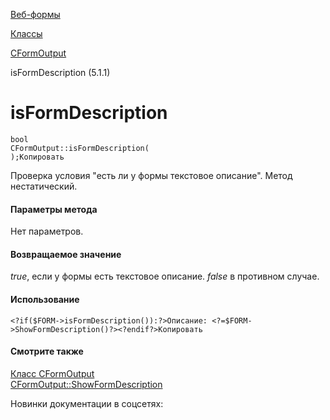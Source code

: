[Веб-формы](/api_help/form/index.php)

[Классы](/api_help/form/classes/index.php)

[CFormOutput](/api_help/form/classes/cformoutput/index.php)

isFormDescription (5.1.1)

isFormDescription
=================

```
bool
CFormOutput::isFormDescription(
);Копировать
```

Проверка условия "есть ли у формы текстовое описание". Метод нестатический.

#### Параметры метода

Нет параметров.

#### Возвращаемое значение

*true*, если у формы есть текстовое описание. *false* в противном
случае.

#### Использование

```
<?if($FORM->isFormDescription()):?>Описание: <?=$FORM->ShowFormDescription()?><?endif?>Копировать
```

#### Смотрите также

[Класс CFormOutput](/api_help/form/classes/cformoutput/index.php)  
[CFormOutput::ShowFormDescription](/api_help/form/classes/cformoutput/showformdescription.php)

Новинки документации в соцсетях: